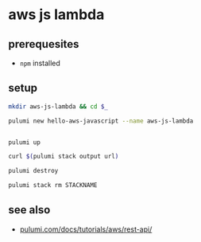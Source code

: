 # aws js lambda

## prerequesites
- `npm` installed

## setup
```sh
mkdir aws-js-lambda && cd $_

pulumi new hello-aws-javascript --name aws-js-lambda


pulumi up

curl $(pulumi stack output url)

pulumi destroy

pulumi stack rm STACKNAME
```

## see also
- [pulumi.com/docs/tutorials/aws/rest-api/](https://www.pulumi.com/docs/tutorials/aws/rest-api/)
